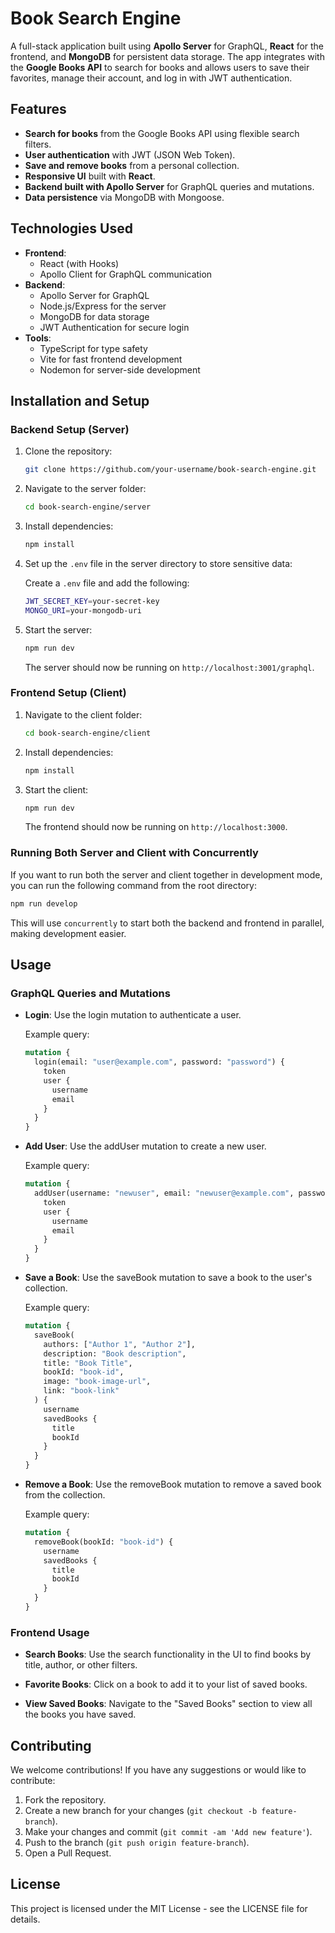 
# **Book Search Engine**

A full-stack application built using **Apollo Server** for GraphQL, **React** for the frontend, and **MongoDB** for persistent data storage. The app integrates with the **Google Books API** to search for books and allows users to save their favorites, manage their account, and log in with JWT authentication.

## **Features**
- **Search for books** from the Google Books API using flexible search filters.
- **User authentication** with JWT (JSON Web Token).
- **Save and remove books** from a personal collection.
- **Responsive UI** built with **React**.
- **Backend built with Apollo Server** for GraphQL queries and mutations.
- **Data persistence** via MongoDB with Mongoose.

## **Technologies Used**
- **Frontend**:
  - React (with Hooks)
  - Apollo Client for GraphQL communication
- **Backend**:
  - Apollo Server for GraphQL
  - Node.js/Express for the server
  - MongoDB for data storage
  - JWT Authentication for secure login
- **Tools**:
  - TypeScript for type safety
  - Vite for fast frontend development
  - Nodemon for server-side development

## **Installation and Setup**

### **Backend Setup (Server)**

1. Clone the repository:
   ```bash
   git clone https://github.com/your-username/book-search-engine.git
   ```

2. Navigate to the server folder:
   ```bash
   cd book-search-engine/server
   ```

3. Install dependencies:
   ```bash
   npm install
   ```

4. Set up the `.env` file in the server directory to store sensitive data:

   Create a `.env` file and add the following:
   ```bash
   JWT_SECRET_KEY=your-secret-key
   MONGO_URI=your-mongodb-uri
   ```

5. Start the server:
   ```bash
   npm run dev
   ```
   The server should now be running on `http://localhost:3001/graphql`.

### **Frontend Setup (Client)**

1. Navigate to the client folder:
   ```bash
   cd book-search-engine/client
   ```

2. Install dependencies:
   ```bash
   npm install
   ```

3. Start the client:
   ```bash
   npm run dev
   ```
   The frontend should now be running on `http://localhost:3000`.

### **Running Both Server and Client with Concurrently**

If you want to run both the server and client together in development mode, you can run the following command from the root directory:

```bash
npm run develop
```

This will use `concurrently` to start both the backend and frontend in parallel, making development easier.

## **Usage**

### **GraphQL Queries and Mutations**

- **Login**: Use the login mutation to authenticate a user.

  Example query:
  ```graphql
  mutation {
    login(email: "user@example.com", password: "password") {
      token
      user {
        username
        email
      }
    }
  }
  ```

- **Add User**: Use the addUser mutation to create a new user.

  Example query:
  ```graphql
  mutation {
    addUser(username: "newuser", email: "newuser@example.com", password: "password") {
      token
      user {
        username
        email
      }
    }
  }
  ```

- **Save a Book**: Use the saveBook mutation to save a book to the user's collection.

  Example query:
  ```graphql
  mutation {
    saveBook(
      authors: ["Author 1", "Author 2"],
      description: "Book description",
      title: "Book Title",
      bookId: "book-id",
      image: "book-image-url",
      link: "book-link"
    ) {
      username
      savedBooks {
        title
        bookId
      }
    }
  }
  ```

- **Remove a Book**: Use the removeBook mutation to remove a saved book from the collection.

  Example query:
  ```graphql
  mutation {
    removeBook(bookId: "book-id") {
      username
      savedBooks {
        title
        bookId
      }
    }
  }
  ```

### **Frontend Usage**

- **Search Books**: Use the search functionality in the UI to find books by title, author, or other filters.

- **Favorite Books**: Click on a book to add it to your list of saved books.

- **View Saved Books**: Navigate to the "Saved Books" section to view all the books you have saved.

## **Contributing**

We welcome contributions! If you have any suggestions or would like to contribute:

1. Fork the repository.
2. Create a new branch for your changes (`git checkout -b feature-branch`).
3. Make your changes and commit (`git commit -am 'Add new feature'`).
4. Push to the branch (`git push origin feature-branch`).
5. Open a Pull Request.

## **License**

This project is licensed under the MIT License - see the LICENSE file for details.
